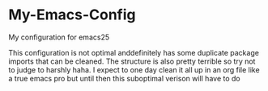 # My-Emacs-Config
My configuration for emacs25

This configuration is not optimal anddefinitely has some duplicate package imports that can be cleaned. The structure is also pretty terrible so try not to judge to harshly haha. I expect to one day clean it all up in an org file like a true emacs pro but until then this suboptimal verison will have to do
